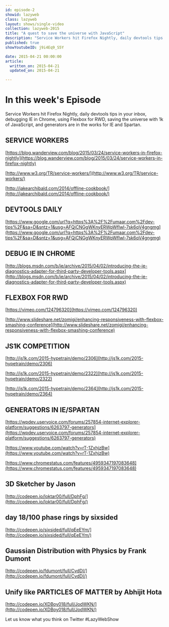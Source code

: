```yaml
---
id: episode-2
showid: lazyweb
class: lazyweb
layout: shows/single-video
collection: lazyweb-2015
title: "A quest to save the universe with JavaScript"
description: "Service Workers hit Firefox Nightly, daily devtools tips in your inbox, debugging IE in Chrome, using Flexbox for RWD, saving the universe with 1k of JavaScript, and generators are in the works for IE and Spartan."
published: true
showYoutubeID: j9i4Eq9_S5Y

date: 2015-04-21 00:00:00
article:
  written_on: 2015-04-21
  updated_on: 2015-04-21

---
```


# In this week's Episode

Service Workers hit Firefox Nightly, daily devtools tips in your inbox, debugging IE in Chrome, using Flexbox for RWD, saving the universe with 1k of JavaScript, and generators are in the works for IE and Spartan.

## SERVICE WORKERS

[https://blog.wanderview.com/blog/2015/03/24/service-workers-in-firefox-nightly](https://blog.wanderview.com/blog/2015/03/24/service-workers-in-firefox-nightly)

[http://www.w3.org/TR/service-workers/](http://www.w3.org/TR/service-workers/)

[http://jakearchibald.com/2014/offline-cookbook/](http://jakearchibald.com/2014/offline-cookbook/)

## DEVTOOLS DAILY

[https://www.google.com/url?q=https%3A%2F%2Fumaar.com%2Fdev-tips%2F&sa=D&sntz=1&usg=AFQjCNGgWKnyERWpWflwl-7sk6qV4gngmg](https://www.google.com/url?q=https%3A%2F%2Fumaar.com%2Fdev-tips%2F&sa=D&sntz=1&usg=AFQjCNGgWKnyERWpWflwl-7sk6qV4gngmg)

## DEBUG IE IN CHROME

[http://blogs.msdn.com/b/ie/archive/2015/04/02/introducing-the-ie-diagnostics-adapter-for-third-party-developer-tools.aspx](http://blogs.msdn.com/b/ie/archive/2015/04/02/introducing-the-ie-diagnostics-adapter-for-third-party-developer-tools.aspx)

## FLEXBOX FOR RWD

[https://vimeo.com/124796320](https://vimeo.com/124796320)

[http://www.slideshare.net/zomigi/enhancing-responsiveness-with-flexbox-smashing-conference](http://www.slideshare.net/zomigi/enhancing-responsiveness-with-flexbox-smashing-conference)

## JS1K COMPETITION

[http://js1k.com/2015-hypetrain/demo/2306](http://js1k.com/2015-hypetrain/demo/2306)

[http://js1k.com/2015-hypetrain/demo/2322](http://js1k.com/2015-hypetrain/demo/2322)

[http://js1k.com/2015-hypetrain/demo/2364](http://js1k.com/2015-hypetrain/demo/2364)

## GENERATORS IN IE/SPARTAN

[https://wpdev.uservoice.com/forums/257854-internet-explorer-platform/suggestions/6263797-generators](https://wpdev.uservoice.com/forums/257854-internet-explorer-platform/suggestions/6263797-generators)

[https://www.youtube.com/watch?v=rT-1ZxhjzBw](https://www.youtube.com/watch?v=rT-1ZxhjzBw)

[https://www.chromestatus.com/features/4959347197083648](https://www.chromestatus.com/features/4959347197083648)

## 3D Sketcher by Jason

[http://codepen.io/loktar00/full/DphFg/](http://codepen.io/loktar00/full/DphFg/)

## day 18/100 phase rings by sixsided

[http://codepen.io/sixsided/full/qEeEYm/](http://codepen.io/sixsided/full/qEeEYm/)

## Gaussian Distribution with Physics by Frank Dumont

[http://codepen.io/fdumont/full/CvdDI/](http://codepen.io/fdumont/full/CvdDI/)

## Unify like PARTICLES OF MATTER by Abhijit Hota

[http://codepen.io/XDBoy018/full/JodWKN/](http://codepen.io/XDBoy018/full/JodWKN/)

Let us know what you think on Twitter #LazyWebShow
